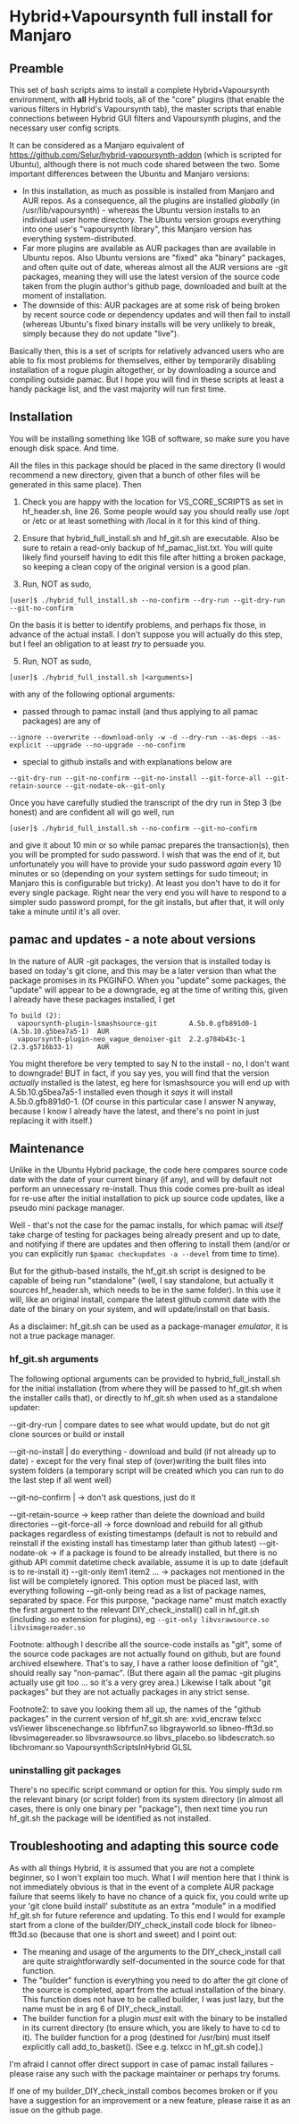 # Hybrid+Vapoursynth full install for Manjaro

## Preamble
This set of bash scripts aims to install a complete Hybrid+Vapoursynth environment, with **all** Hybrid tools,
all of the "core" plugins (that enable the various filters in Hybrid's Vapoursynth tab), the master scripts
that enable connections between Hybrid GUI filters and Vapoursynth plugins, and the necessary user config scripts.

It can be considered as a Manjaro equivalent of https://github.com/Selur/hybrid-vapoursynth-addon (which is
scripted for Ubuntu), although there is not much code shared between the two. Some important differences between
the Ubuntu and Manjaro versions:

  * In this installation, as much as possible is installed from Manjaro and AUR repos.  As a consequence, all the
  plugins are installed *globally* (in /usr/lib/vapoursynth) - whereas the Ubuntu version installs to an
  individual user home directory. The Ubuntu version groups everything into one user's "vapoursynth library", this
  Manjaro version has everything system-distributed.
  * Far more plugins are available as AUR packages than are available in Ubuntu repos. Also Ubuntu versions are
  "fixed" aka "binary" packages, and often quite out of date, whereas almost all the AUR versions are -git packages,
  meaning they will use the latest version of the source code taken from the plugin author's github page, downloaded
  and built at the moment of installation.
  * The downside of this: AUR packages are at some risk of being broken by recent source code or dependency updates
  and will then fail to install (whereas Ubuntu's fixed binary installs will be very unlikely to break, simply because
  they do not update "live").

Basically then, this is a set of scripts for relatively advanced users who are able to fix most problems for themselves,
either by temporarily disabling installation of a rogue plugin altogether, or by downloading a source and compiling
outside pamac.  But I hope you will find in these scripts at least a handy package list, and the vast majority will
run first time.

## Installation
You will be installing something like 1GB of software, so make sure you have enough disk space. And time.

All the files in this package should be placed in the same directory (I would recommend a new directory, given that
a bunch of other files will be generated in this same place).  Then

1) Check you are happy with the location for VS_CORE_SCRIPTS as set in hf_header.sh, line 26.  Some people would
say you should really use /opt or /etc or at least something with /local in it for this kind of thing.

2) Ensure that hybrid_full_install.sh and hf_git.sh are executable.  Also be sure to retain a read-only backup of
hf_pamac_list.txt. You will quite likely find yourself having to edit this file after hitting a broken package, so
keeping a clean copy of the original version is a good plan.

3) Run, NOT as sudo,

  `[user]$ ./hybrid_full_install.sh --no-confirm --dry-run --git-dry-run --git-no-confirm `
  
On the basis it is better to identify problems, and perhaps fix those, in advance of the actual install.  I don't
suppose you will actually do this step, but I feel an obligation to at least *try* to persuade you.

5) Run, NOT as sudo,
   
  `[user]$ ./hybrid_full_install.sh [<arguments>]`
  
  with any of the following optional arguments:
  
  * passed through to pamac install (and thus applying to all pamac packages) are any of
    
  `--ignore --overwrite --download-only -w -d --dry-run --as-deps --as-explicit --upgrade --no-upgrade --no-confirm`
  
  * special to github installs and with explanations below are
    
  `--git-dry-run --git-no-confirm --git-no-install --git-force-all --git-retain-source --git-nodate-ok--git-only`
  
  Once you have carefully studied the transcript of the dry run in Step 3 (be honest) and are confident all will go
  well, run
  
  `[user]$ ./hybrid_full_install.sh --no-confirm --git-no-confirm`
  
  and give it about 10 min or so while pamac prepares the transaction(s), then you will be prompted for sudo password.
  I wish that was the end of it, but unfortunately you will have to provide your sudo password *again* every 10 minutes
  or so (depending on your system settings for sudo timeout; in Manjaro this is configurable but tricky). At least
  you don't have to do it for every single package. Right near the very end you will have to respond to a simpler sudo
  password prompt, for the git installs, but after that, it will only take a minute until it's all over.

## pamac and updates - a note about versions
In the nature of AUR -git packages, the version that is installed today is based on today's git clone, and this may be a
later version than what the package promises in its PKGINFO. When you "update" some packages, the "update" will appear to
be a downgrade, eg at the time of writing this, given I already have these packages installed, I get
```text
To build (2):
  vapoursynth-plugin-lsmashsource-git        A.5b.0.gfb891d0-1  (A.5b.10.g5bea7a5-1)  AUR
  vapoursynth-plugin-neo_vague_denoiser-git  2.2.g784b43c-1     (2.3.g5716b33-1)      AUR
```
You might therefore be very tempted to say N to the install - no, I don't want to downgrade!  BUT in fact, if you say
yes, you will find that the version *actually* installed is the latest, eg here for lsmashsource you will end up with
A.5b.10.g5bea7a5-1 installed even though it *says* it will install A.5b.0.gfb891d0-1.  (Of course in this particular case I answer N anyway, because I know I already have the latest, and there's no point
in just replacing it with itself.)

## Maintenance
Unlike in the Ubuntu Hybrid package, the code here compares source code date with the date of your current binary (if any), and
will by default not perform an unnecessary re-install.  Thus this code comes pre-built as ideal for re-use after the
initial installation to pick up source code updates, like a pseudo mini package manager.

Well - that's not the case for the pamac installs, for which pamac will *itself* take charge of testing for packages being
already present and up to date, and notifying if there are updates and then offering to install them (and/or or you can
explicitly run `$pamac checkupdates -a --devel` from time to time).

But for the github-based installs, the hf_git.sh script is designed to be capable of being run "standalone" (well,
I say standalone, but actually it sources hf_header.sh, which needs to be in the same folder). In this use it will,
like an original install, compare the latest github commit date with the date of the binary on your system, and will
update/install on that basis.

As a disclaimer: hf_git.sh can be used as a package-manager *emulator*, it is not a true package manager.

### hf_git.sh arguments
The following optional arguments can be provided to hybrid_full_install.sh for the initial installation (from where they
will be passed to hf_git.sh when the installer calls that), or directly to hf_git.sh when used as a standalone updater:

--git-dry-run | compare dates to see what would update, but do not git clone sources or build or install

--git-no-install | do everything - download and build (if not already up to date) - except for the very final step of
                       (over)writing the built files into system folders
                       (a temporary script will be created which you can run to do the last step if all went well)
                       
--git-no-confirm  |  -> don't ask questions, just do it

--git-retain-source -> keep rather than delete the download and build directories
--git-force-all     -> force download and rebuild for all github packages regardless of existing timestamps
                       (default is not to rebuild and reinstall if the existing install has timestamp later than github latest)
--git-nodate-ok     -> if a package is found to be already installed, but there is no github API commit datetime check available,
                       assume it is up to date (default is to re-install it)
--git-only item1 item2 ...
                    -> packages not mentioned in the list will be completely ignored. This option must be placed last, with
                       everything following --git-only being read as a list of package names, separated by space.  For this
                       purpose, "package name" must match exactly the first argument to the relevant DIY_check_install() call
                       in hf_git.sh (including .so extension for plugins), eg
                       `--git-only libvsrawsource.so libvsimagereader.so`

Footnote: although I describe all the source-code installs as "git", some of the source code packages are not actually found
on github, but are found archived elsewhere.  That's to say, I have a rather loose definition of "git", should really
say "non-pamac". (But there again all the pamac -git plugins actually use git too ... so it's a very grey area.)  Likewise I
talk about "git packages" but they are not actually packages in any strict sense.

Footnote2: to save you looking them all up, the names of the "github packages" in the current version of hf_git.sh are:
xvid_encraw telxcc vsViewer libscenechange.so libfrfun7.so libgrayworld.so libneo-fft3d.so libvsimagereader.so
libvsrawsource.so libvs_placebo.so libdescratch.so libchromanr.so VapoursynthScriptsInHybrid GLSL

### uninstalling git packages
There's no specific script command or option for this. You simply sudo rm the relevant binary (or script folder) from its
system directory (in almost all cases, there is only one binary per "package"), then next time you run hf_git.sh the package
will be identified as not installed.

## Troubleshooting and adapting this source code
As with all things Hybrid, it is assumed that you are not a complete beginner, so I won't explain too much.
What I *will* mention here that I think is not immediately obvious is that in the event of a complete AUR package failure
that seems likely to have no chance of a quick fix, you could write up your 'git clone build install' substitute as an
extra "module" in a modified hf_git.sh for future reference and updating.  To this end I would for example start from a
clone of the builder/DIY_check_install code block for libneo-fft3d.so (because that one is short and sweet) and I point out:
  * The meaning and usage of the arguments to the DIY_check_install call are quite straightforwardly self-documented in the
  source code for that function.
  * The "builder" function is everything you need to do after the git clone of the source is completed, apart from the actual
  installation of the binary. This function does not have to be called builder, I was just lazy, but the name must be in
  arg 6 of DIY_check_install.
  * The builder function for a plugin *must* exit with the binary to be installed in its current directory (to ensure which,
  you are likely to have to cd to it). The builder function for a prog (destined for /usr/bin) must itself explicitly call
  add_to_basket(). (See e.g. telxcc in hf_git.sh code].)

I'm afraid I cannot offer direct support in case of pamac install failures - please raise any such with the package
maintainer or perhaps try forums.

If one of my builder_DIY_check_install combos becomes broken or if you have a suggestion for an improvement or a new feature,
please raise it as an issue on the github page.





